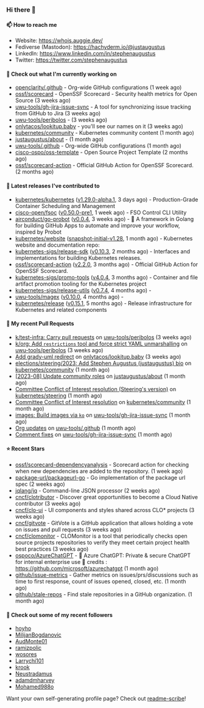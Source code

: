 ### Hi there 👋

#### 📫 How to reach me

- Website: https://whois.auggie.dev/
- Fediverse (Mastodon): https://hachyderm.io/@justaugustus
- LinkedIn: https://www.linkedin.com/in/stephenaugustus
- Twitter: https://twitter.com/stephenaugustus

#### 👷 Check out what I'm currently working on

- [openclarity/.github](https://github.com/openclarity/.github) - Org-wide GitHub configurations (1 week ago)
- [ossf/scorecard](https://github.com/ossf/scorecard) - OpenSSF Scorecard - Security health metrics for Open Source (3 weeks ago)
- [uwu-tools/gh-jira-issue-sync](https://github.com/uwu-tools/gh-jira-issue-sync) - A tool for synchronizing issue tracking from GitHub to Jira (3 weeks ago)
- [uwu-tools/peribolos](https://github.com/uwu-tools/peribolos) -  (3 weeks ago)
- [onlytacos/lookitup.baby](https://github.com/onlytacos/lookitup.baby) - you&#39;ll see our names on it (3 weeks ago)
- [kubernetes/community](https://github.com/kubernetes/community) - Kubernetes community content (1 month ago)
- [justaugustus/about](https://github.com/justaugustus/about) -  (1 month ago)
- [uwu-tools/.github](https://github.com/uwu-tools/.github) - Org-wide GitHub configurations (1 month ago)
- [cisco-ospo/oss-template](https://github.com/cisco-ospo/oss-template) - Open Source Project Template (2 months ago)
- [ossf/scorecard-action](https://github.com/ossf/scorecard-action) - Official GitHub Action for OpenSSF Scorecard. (2 months ago)

#### 🔭 Latest releases I've contributed to

- [kubernetes/kubernetes](https://github.com/kubernetes/kubernetes) ([v1.29.0-alpha.1](https://github.com/kubernetes/kubernetes/releases/tag/v1.29.0-alpha.1), 3 days ago) - Production-Grade Container Scheduling and Management
- [cisco-open/fsoc](https://github.com/cisco-open/fsoc) ([v0.50.0-pre1](https://github.com/cisco-open/fsoc/releases/tag/v0.50.0-pre1), 1 week ago) - FSO Control CLI Utility
- [airconduct/go-probot](https://github.com/airconduct/go-probot) ([v0.0.4](https://github.com/airconduct/go-probot/releases/tag/v0.0.4), 3 weeks ago) - 🤖 A framework in Golang for building GitHub Apps to automate and improve your workflow, inspired by Probot
- [kubernetes/website](https://github.com/kubernetes/website) ([snapshot-initial-v1.28](https://github.com/kubernetes/website/releases/tag/snapshot-initial-v1.28), 1 month ago) - Kubernetes website and documentation repo: 
- [kubernetes-sigs/release-sdk](https://github.com/kubernetes-sigs/release-sdk) ([v0.10.3](https://github.com/kubernetes-sigs/release-sdk/releases/tag/v0.10.3), 2 months ago) - Interfaces and implementations for building Kubernetes releases.
- [ossf/scorecard-action](https://github.com/ossf/scorecard-action) ([v2.2.0](https://github.com/ossf/scorecard-action/releases/tag/v2.2.0), 3 months ago) - Official GitHub Action for OpenSSF Scorecard.
- [kubernetes-sigs/promo-tools](https://github.com/kubernetes-sigs/promo-tools) ([v4.0.4](https://github.com/kubernetes-sigs/promo-tools/releases/tag/v4.0.4), 3 months ago) - Container and file artifact promotion tooling for the Kubernetes project
- [kubernetes-sigs/release-utils](https://github.com/kubernetes-sigs/release-utils) ([v0.7.4](https://github.com/kubernetes-sigs/release-utils/releases/tag/v0.7.4), 4 months ago) - 
- [uwu-tools/magex](https://github.com/uwu-tools/magex) ([v0.10.0](https://github.com/uwu-tools/magex/releases/tag/v0.10.0), 4 months ago) - 
- [kubernetes/release](https://github.com/kubernetes/release) ([v0.15.1](https://github.com/kubernetes/release/releases/tag/v0.15.1), 5 months ago) - Release infrastructure for Kubernetes and related components

#### 🔨 My recent Pull Requests

- [k/test-infra: Carry pull requests](https://github.com/uwu-tools/peribolos/pull/258) on [uwu-tools/peribolos](https://github.com/uwu-tools/peribolos) (3 weeks ago)
- [k/org: Add `restrictions` tool and force strict YAML unmarshalling](https://github.com/uwu-tools/peribolos/pull/257) on [uwu-tools/peribolos](https://github.com/uwu-tools/peribolos) (3 weeks ago)
- [Add grady-uml redirect](https://github.com/onlytacos/lookitup.baby/pull/10) on [onlytacos/lookitup.baby](https://github.com/onlytacos/lookitup.baby) (3 weeks ago)
- [elections/steering/2023: Add Stephen Augustus (justaugustus) bio](https://github.com/kubernetes/community/pull/7505) on [kubernetes/community](https://github.com/kubernetes/community) (1 month ago)
- [[2023-08] Update community roles](https://github.com/justaugustus/about/pull/10) on [justaugustus/about](https://github.com/justaugustus/about) (1 month ago)
- [Committee Conflict of Interest resolution (Steering&#39;s version)](https://github.com/kubernetes/steering/pull/272) on [kubernetes/steering](https://github.com/kubernetes/steering) (1 month ago)
- [Committee Conflict of Interest resolution](https://github.com/kubernetes/community/pull/7468) on [kubernetes/community](https://github.com/kubernetes/community) (1 month ago)
- [images: Build images via `ko`](https://github.com/uwu-tools/gh-jira-issue-sync/pull/165) on [uwu-tools/gh-jira-issue-sync](https://github.com/uwu-tools/gh-jira-issue-sync) (1 month ago)
- [Org updates](https://github.com/uwu-tools/.github/pull/21) on [uwu-tools/.github](https://github.com/uwu-tools/.github) (1 month ago)
- [Comment fixes](https://github.com/uwu-tools/gh-jira-issue-sync/pull/146) on [uwu-tools/gh-jira-issue-sync](https://github.com/uwu-tools/gh-jira-issue-sync) (1 month ago)

#### ⭐ Recent Stars

- [ossf/scorecard-dependencyanalysis](https://github.com/ossf/scorecard-dependencyanalysis) - Scorecard action for checking when new dependencies are added to the repository.  (1 week ago)
- [package-url/packageurl-go](https://github.com/package-url/packageurl-go) - Go implementation of the package url spec (2 weeks ago)
- [jqlang/jq](https://github.com/jqlang/jq) - Command-line JSON processor (2 weeks ago)
- [cncf/clotributor](https://github.com/cncf/clotributor) - Discover great opportunities to become a Cloud Native contributor (3 weeks ago)
- [cncf/clo-ui](https://github.com/cncf/clo-ui) - UI components and styles shared across CLO* projects (3 weeks ago)
- [cncf/gitvote](https://github.com/cncf/gitvote) - GitVote is a GitHub application that allows holding a vote on issues and pull requests (3 weeks ago)
- [cncf/clomonitor](https://github.com/cncf/clomonitor) - CLOMonitor is a tool that periodically checks open source projects repositories to verify they meet certain project health best practices (3 weeks ago)
- [ospoco/AzureChatGPT](https://github.com/ospoco/AzureChatGPT) -  🤖 Azure ChatGPT: Private &amp; secure ChatGPT for internal enterprise use 💼 credits : https://github.com/microsoft/azurechatgpt (1 month ago)
- [github/issue-metrics](https://github.com/github/issue-metrics) - Gather metrics on issues/prs/discussions such as time to first response, count of issues opened, closed, etc. (1 month ago)
- [github/stale-repos](https://github.com/github/stale-repos) - Find stale repositories in a GitHub organization. (1 month ago)

#### 👯 Check out some of my recent followers

- [hoyho](https://github.com/hoyho)
- [MilijanBogdanovic](https://github.com/MilijanBogdanovic)
- [AudMonte01](https://github.com/AudMonte01)
- [ramizpolic](https://github.com/ramizpolic)
- [wosores](https://github.com/wosores)
- [Larrychi101](https://github.com/Larrychi101)
- [krook](https://github.com/krook)
- [Neustradamus](https://github.com/Neustradamus)
- [adamdmharvey](https://github.com/adamdmharvey)
- [Mohamed988o](https://github.com/Mohamed988o)

Want your own self-generating profile page? Check out [readme-scribe](https://github.com/muesli/readme-scribe)!
